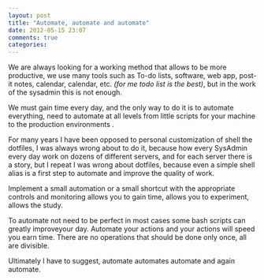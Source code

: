 ```yaml
---
layout: post
title: "Automate, automate and automate"
date: 2012-05-15 23:07
comments: true
categories: 
---
```

We are always looking for a working method that allows to be more productive, we use many tools such as To-do lists, software, web app, post-it notes, calendar, calendar, etc. _(for me todo list is the best)_, but in the work of the sysadmin this is not enough.

We must gain time every day, and the only way to do it is to automate everything, need to automate at all levels from little scripts for your machine to the production environments . 

For many years I have been opposed to personal customization of shell the dotfiles, I was always wrong about to do it, because how every SysAdmin every day work on dozens of different servers, and for each server there is a story, but I repeat I was wrong about dotfiles, because even a simple shell alias is a first step to automate and improve the quality of work.

Implement a small automation or a small shortcut with the appropriate controls and monitoring allows you to gain time, allows you to experiment, allows the study.

To automate not need to be perfect in most cases some bash scripts can greatly improveyour day. Automate your actions and your actions will speed you earn time.
There are no operations that should be done only once, all are divisible.

Ultimately I have to suggest, automate automates automate and again automate.
